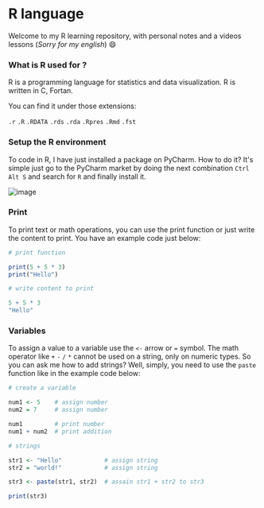 # R language

Welcome to my R learning repository, with personal notes and a videos lessons (*Sorry for my english*) 😄

### What is R used for ?

R is a programming language for statistics and data visualization. R is written in C, Fortan.

You can find it under those extensions:

`.r` `.R` `.RDATA` `.rds` `.rda` `.Rpres` `.Rmd` `.fst`

### Setup the R environment

To code in R, I have just installed a package on PyCharm. How to do it? It's simple just go to the PyCharm market by doing the next combination `Ctrl Alt S` and search for `R` and finally install it.

![image](https://user-images.githubusercontent.com/73474137/171422871-e5982fae-d82f-4491-adf1-06819270b7f0.png)

### Print 

To print text or math operations, you can use the print function or just write the content to print. You have an example code just below:

```r
# print function

print(5 + 5 * 3)
print("Hello")

# write content to print

5 + 5 * 3
"Hello"
```

### Variables

To assign a value to a variable use the `<-` arrow or `=` symbol. The math operator like `+` `-` `/` `*` cannot be used on a string, only on numeric types. So you can ask me how to add strings? Well, simply, you need to use the `paste` function like in the example code below:

```r
# create a variable

num1 <- 5    # assign number
num2 = 7     # assign number

num1         # print number
num1 + num2  # print addition

# strings

str1 <- "Hello"            # assign string
str2 = "world!"            # assign string

str3 <- paste(str1, str2)  # assain str1 + str2 to str3

print(str3)
```
